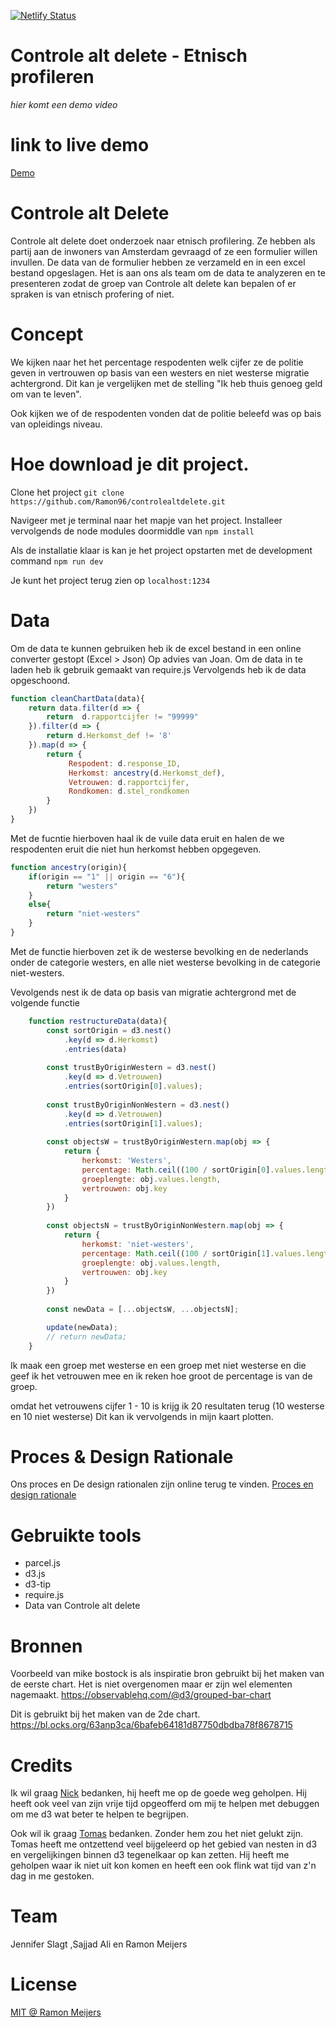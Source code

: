 [![Netlify Status](https://api.netlify.com/api/v1/badges/8f83d5fe-b6d7-48a2-8e22-176f274ba90b/deploy-status)](https://app.netlify.com/sites/controlealtdelete/deploys)

# Controle alt delete - Etnisch profileren
_hier komt een demo video_

# link to live demo
[Demo](https://controlealtdelete.netlify.com/)

# Controle alt Delete
Controle alt delete doet onderzoek naar etnisch profilering. 
Ze hebben als partij aan de inwoners van Amsterdam gevraagd of ze een formulier willen invullen. 
De data van de formulier hebben ze verzameld en in een excel bestand opgeslagen. 
Het is aan ons als team om de data te analyzeren en te presenteren zodat de groep van Controle alt delete kan bepalen of er spraken is van etnisch profering of niet.

# Concept
We kijken naar het het percentage respodenten welk cijfer ze de politie geven in vertrouwen op basis van een westers en niet westerse migratie achtergrond. Dit kan je vergelijken met de stelling "Ik heb thuis genoeg geld om van te leven".

Ook kijken we of de respodenten vonden dat de politie beleefd was op bais van opleidings niveau.

# Hoe download je dit project.
Clone het project
`git clone https://github.com/Ramon96/controlealtdelete.git`

Navigeer met je terminal naar het mapje van het project.
Installeer vervolgends de node modules doormiddle van
`npm install`

Als de installatie klaar is kan je het project opstarten met de development command
`npm run dev`

Je kunt het project terug zien op
`localhost:1234`

# Data
Om de data te kunnen gebruiken heb ik de excel bestand in een online converter gestopt (Excel > Json)
Op advies van Joan. Om de data in te laden heb ik gebruik gemaakt van require.js
Vervolgends heb ik de data opgeschoond.

```javascript 
function cleanChartData(data){
    return data.filter(d => {
        return  d.rapportcijfer != "99999" 
    }).filter(d => {
        return d.Herkomst_def != '8'
    }).map(d => {
        return {
             Respodent: d.response_ID,
             Herkomst: ancestry(d.Herkomst_def),
             Vetrouwen: d.rapportcijfer,
             Rondkomen: d.stel_rondkomen
        }
    })
}
```
Met de fucntie hierboven haal ik de vuile data eruit en halen de we respodenten eruit die niet hun herkomst hebben opgegeven.

```javascript
function ancestry(origin){
    if(origin == "1" || origin == "6"){
        return "westers"
    }
    else{
        return "niet-westers"
    }
}
```
Met de functie hierboven zet ik de westerse bevolking en de nederlands onder de categorie westers, en alle niet westerse bevolking in de categorie niet-westers.

Vevolgends nest ik de data op basis van migratie achtergrond met de volgende functie
```javascript
    function restructureData(data){
        const sortOrigin = d3.nest()
            .key(d => d.Herkomst)
            .entries(data)
            
        const trustByOriginWestern = d3.nest()
            .key(d => d.Vetrouwen)
            .entries(sortOrigin[0].values);
            
        const trustByOriginNonWestern = d3.nest()
            .key(d => d.Vetrouwen)
            .entries(sortOrigin[1].values);
            
        const objectsW = trustByOriginWestern.map(obj => {
            return {
                herkomst: 'Westers',
                percentage: Math.ceil((100 / sortOrigin[0].values.length) * obj.values.length),
                groeplengte: obj.values.length,
                vertrouwen: obj.key
            }
        })
        
        const objectsN = trustByOriginNonWestern.map(obj => {
            return {     
                herkomst: 'niet-westers',
                percentage: Math.ceil((100 / sortOrigin[1].values.length) * obj.values.length),
                groeplengte: obj.values.length,
                vertrouwen: obj.key
            }
        })
        
        const newData = [...objectsW, ...objectsN];

        update(newData);
        // return newData;
    }
```
Ik maak een groep met westerse en een groep met niet westerse en die geef ik het vetrouwen mee en ik reken hoe groot de percentage is van de groep. 

omdat het vetrouwens cijfer 1 - 10 is krijg ik 20 resultaten terug (10 westerse en 10 niet westerse)
Dit kan ik vervolgends in mijn kaart plotten.

# Proces & Design Rationale
Ons proces en De design rationalen zijn online terug te vinden.
[Proces en design rationale](https://jennifer98-s.gitbook.io/cntrl-alt-delete/)

# Gebruikte tools
* parcel.js
* d3.js
* d3-tip
* require.js
* Data van Controle alt delete

# Bronnen
Voorbeeld van mike bostock is als inspiratie bron gebruikt bij het maken van de eerste chart. 
Het is niet overgenomen maar er zijn wel elementen nagemaakt. 
https://observablehq.com/@d3/grouped-bar-chart

Dit is gebruikt bij het maken van de 2de chart. 
https://bl.ocks.org/63anp3ca/6bafeb64181d87750dbdba78f8678715

# Credits
Ik wil graag [Nick](https://github.com/CountNick) bedanken, hij heeft me op de goede weg geholpen. Hij heeft ook veel van zijn vrije tijd opgeofferd om mij te helpen met debuggen om me d3 wat beter te helpen te begrijpen.
 
Ook wil ik graag [Tomas](https://github.com/TomasS666) bedanken. Zonder hem zou het niet gelukt zijn. Tomas heeft me ontzettend veel bijgeleerd op het gebied van nesten in d3 en vergelijkingen binnen d3 tegenelkaar op kan zetten. Hij heeft me geholpen waar ik niet uit kon komen en heeft een ook flink wat tijd van z'n dag in me gestoken.

# Team
Jennifer Slagt ,Sajjad Ali en Ramon Meijers

# License
[MIT @ Ramon Meijers](https://github.com/Ramon96/frontend-data/blob/master/LICENSE)

